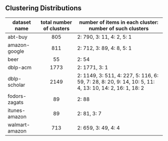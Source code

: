 ## Clustering Distributions
|dataset name|total number of clusters|number of items in each cluster: number of such clusters|
|---|:-:|---|
|abt-buy|805|2: 790, 3: 11, 4: 2, 5: 1|
|amazon-google|811|2: 712, 3: 89, 4: 8, 5: 1|
|beer|55|2: 54|
|dblp-acm|1773|2: 1771, 3: 1|
|dblp-scholar|2149|2: 1149, 3: 511, 4: 227, 5: 116, 6: 59, 7: 28, 8: 20, 9: 14, 10: 5, 11: 4, 13: 10, 14: 2, 16: 1, 18: 2|
|fodors-zagats|89|2: 88|
|itunes-amazon|89|2: 81, 3: 7|
|walmart-amazon|713|2: 659, 3: 49, 4: 4|
